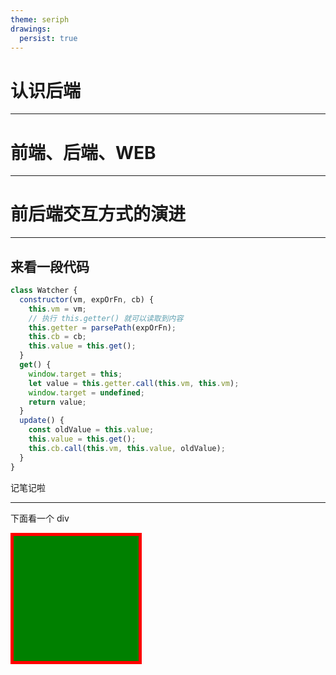 ```yaml
---
theme: seriph
drawings:
  persist: true
---
```


# 认识后端

---

# 前端、后端、WEB


---

# 前后端交互方式的演进

---

## 来看一段代码

```js
class Watcher {
  constructor(vm, expOrFn, cb) {
    this.vm = vm;
    // 执行 this.getter() 就可以读取到内容
    this.getter = parsePath(expOrFn);
    this.cb = cb;
    this.value = this.get();
  }
  get() {
    window.target = this;
    let value = this.getter.call(this.vm, this.vm);
    window.target = undefined;
    return value;
  }
  update() {
    const oldValue = this.value;
    this.value = this.get();
    this.cb.call(this.vm, this.value, oldValue);
  }
}
```

记笔记啦


---

下面看一个 div

<div id="box"></div>

<style>
  #box {
    width: 200px;
    height: 200px;
    background-color: green;
    border: 5px solid red;
  }
</style>
